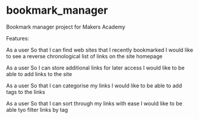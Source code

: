 # bookmark_manager
Bookmark manager project for Makers Academy

Features:


  As a user
  So that I can find web sites that I recently bookmarked
  I would like to see a reverse chronological list of links on the site homepage

  As a user
  So I can store additional links for later access
  I would like to be able to add links to the site

  As a user
  So that I can categorise my links
  I would like to be able to add tags to the links

  As a user
  So that I can sort through my links with ease
  I would like to be able tyo filter links by tag